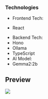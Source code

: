 ### Technologies

- Frontend Tech:
 + React
- Backend Tech:
 - Hono
 - Ollama 
 - TypeScript
- AI Model:
 - Gemma2:2b

## Preview
[![](https://i.hizliresim.com/kc8xmcb.png)](https://i.hizliresim.com/kc8xmcb.png)
